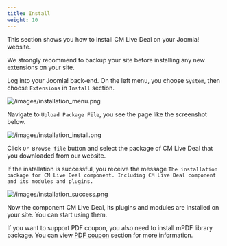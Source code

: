 ```yaml
---
title: Install
weight: 10
---
```

This section shows you how to install CM Live Deal on your Joomla! website.

We strongly recommend to backup your site before installing any new extensions on your site.

Log into your Joomla! back-end. On the left menu, you choose `System`, then choose `Extensions` in `Install` section.

![/images/installation_menu.png](/images/installation_menu.png)

Navigate to `Upload Package File`, you see the page like the screenshot below.

![/images/installation_install.png](/images/installation_install.png)

Click `Or Browse file` button and select the package of CM Live Deal that you downloaded from our website.

If the installation is successful, you receive the message `The installation package for CM Live Deal component. Including CM Live Deal component and its modules and plugins.`

![/images/installation_success.png](/images/installation_success.png)

Now the component CM Live Deal, its plugins and modules are installed on your site. You can start using them.

If you want to support PDF coupon, you also need to install mPDF library package. You can view [PDF coupon](/pdf-coupon) section for more information.
